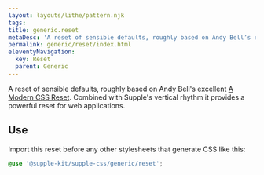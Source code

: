 ```yaml
---
layout: layouts/lithe/pattern.njk
tags:
title: generic.reset
metaDesc: 'A reset of sensible defaults, roughly based on Andy Bell’s excellent A Modern CSS Reset'
permalink: generic/reset/index.html
eleventyNavigation:
  key: Reset
  parent: Generic
---
```


A reset of sensible defaults, roughly based on Andy Bell's excellent [A Modern CSS Reset](https://hankchizljaw.com/wrote/a-modern-css-reset/). Combined with Supple's vertical rhythm it provides a powerful reset for web applications.

## Use

Import this reset before any other stylesheets that generate CSS like this:

```scss
@use '@supple-kit/supple-css/generic/reset';
```
